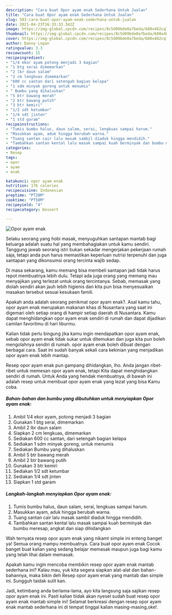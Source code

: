 ```yaml
---
description: "Cara buat Opor ayam enak Sederhana Untuk Jualan"
title: "Cara buat Opor ayam enak Sederhana Untuk Jualan"
slug: 503-cara-buat-opor-ayam-enak-sederhana-untuk-jualan
date: 2021-04-23T16:33:33.342Z
image: https://img-global.cpcdn.com/recipes/8c5d09bde0a7beda/680x482cq70/opor-ayam-enak-foto-resep-utama.jpg
thumbnail: https://img-global.cpcdn.com/recipes/8c5d09bde0a7beda/680x482cq70/opor-ayam-enak-foto-resep-utama.jpg
cover: https://img-global.cpcdn.com/recipes/8c5d09bde0a7beda/680x482cq70/opor-ayam-enak-foto-resep-utama.jpg
author: Danny Logan
ratingvalue: 3.3
reviewcount: 15
recipeingredient:
- "1/4 ekor ayam potong menjadi 3 bagian"
- "1 btg serai dimemarkan"
- "2 lbr daun salam"
- "2 cm lengkuas dimemarkan"
- "600 cc santan dari setengah bagian kelapa"
- "1 sdm minyak goreng untuk menumis"
- " Bumbu yang dihaluskan"
- "5 btr bawang merah"
- "2 btr bawang putih"
- "3 btr kemiri"
- "1/2 sdt ketumbar"
- "1/4 sdt jinten"
- "1 std garam"
recipeinstructions:
- "Tumis bumbu halus, daun salam, serai, lengkuas sampai harum."
- "Masukkan ayam, aduk hingga berubah warna."
- "Tuang santan cair lalu masak sambil diaduk hingga mendidih."
- "Tambahkan santan kental lalu masak sampai kuah berminyak dan bumbu meresap, angkat dan siap dihidangkan"
categories:
- Resep
tags:
- opor
- ayam
- enak

katakunci: opor ayam enak 
nutrition: 176 calories
recipecuisine: Indonesian
preptime: "PT20M"
cooktime: "PT58M"
recipeyield: "4"
recipecategory: Dessert

---
```



![Opor ayam enak](https://img-global.cpcdn.com/recipes/8c5d09bde0a7beda/680x482cq70/opor-ayam-enak-foto-resep-utama.jpg)

Selaku seorang yang hobi masak, menyuguhkan santapan mantab bagi keluarga adalah suatu hal yang membahagiakan untuk kamu sendiri. Tanggung jawab seorang istri bukan sekadar mengerjakan pekerjaan rumah saja, tetapi anda pun harus memastikan keperluan nutrisi terpenuhi dan juga santapan yang dikonsumsi orang tercinta wajib sedap.

Di masa  sekarang, kamu memang bisa membeli santapan jadi tidak harus repot membuatnya lebih dulu. Tetapi ada juga orang yang memang mau menyajikan yang terlezat untuk orang tercintanya. Sebab, memasak yang diolah sendiri akan jauh lebih higienis dan kita pun bisa menyesuaikan masakan tersebut sesuai kesukaan famili. 



Apakah anda adalah seorang penikmat opor ayam enak?. Asal kamu tahu, opor ayam enak merupakan makanan khas di Nusantara yang saat ini digemari oleh setiap orang di hampir setiap daerah di Nusantara. Kamu dapat menghidangkan opor ayam enak sendiri di rumah dan dapat dijadikan camilan favoritmu di hari liburmu.

Kalian tidak perlu bingung jika kamu ingin mendapatkan opor ayam enak, sebab opor ayam enak tidak sukar untuk ditemukan dan juga kita pun boleh mengolahnya sendiri di rumah. opor ayam enak boleh dibuat dengan berbagai cara. Saat ini sudah banyak sekali cara kekinian yang menjadikan opor ayam enak lebih mantap.

Resep opor ayam enak pun gampang dihidangkan, lho. Anda jangan ribet-ribet untuk memesan opor ayam enak, tetapi Kita dapat menghidangkan sendiri di rumah. Untuk Anda yang hendak membuatnya, di bawah ini adalah resep untuk membuat opor ayam enak yang lezat yang bisa Kamu coba.

<!--inarticleads1-->

##### Bahan-bahan dan bumbu yang dibutuhkan untuk menyiapkan Opor ayam enak:

1. Ambil 1/4 ekor ayam, potong menjadi 3 bagian
1. Gunakan 1 btg serai, dimemarkan
1. Ambil 2 lbr daun salam
1. Siapkan 2 cm lengkuas, dimemarkan
1. Sediakan 600 cc santan, dari setengah bagian kelapa
1. Sediakan 1 sdm minyak goreng, untuk menumis
1. Sediakan  Bumbu yang dihaluskan
1. Ambil 5 btr bawang merah
1. Ambil 2 btr bawang putih
1. Gunakan 3 btr kemiri
1. Sediakan 1/2 sdt ketumbar
1. Sediakan 1/4 sdt jinten
1. Siapkan 1 std garam




<!--inarticleads2-->

##### Langkah-langkah menyiapkan Opor ayam enak:

1. Tumis bumbu halus, daun salam, serai, lengkuas sampai harum.
1. Masukkan ayam, aduk hingga berubah warna.
1. Tuang santan cair lalu masak sambil diaduk hingga mendidih.
1. Tambahkan santan kental lalu masak sampai kuah berminyak dan bumbu meresap, angkat dan siap dihidangkan




Wah ternyata resep opor ayam enak yang nikamt simple ini enteng banget ya! Semua orang mampu membuatnya. Cara buat opor ayam enak Cocok banget buat kalian yang sedang belajar memasak maupun juga bagi kamu yang telah lihai dalam memasak.

Apakah kamu ingin mencoba membikin resep opor ayam enak mantab sederhana ini? Kalau mau, yuk kita segera siapkan alat-alat dan bahan-bahannya, maka bikin deh Resep opor ayam enak yang mantab dan simple ini. Sungguh taidak sulit kan. 

Jadi, ketimbang anda berlama-lama, ayo kita langsung saja sajikan resep opor ayam enak ini. Pasti kalian tiidak akan nyesel sudah buat resep opor ayam enak mantab simple ini! Selamat berkreasi dengan resep opor ayam enak mantab sederhana ini di tempat tinggal kalian masing-masing,oke!.

